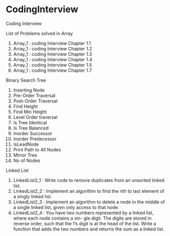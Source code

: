 CodingInterview
===============

Coding Interview


List of Problems solved in Array 

1) Array_1 : coding Interview Chapter 1.1
2) Array_1 : coding Interview Chapter 1.2
3) Array_1 : coding Interview Chapter 1.3
4) Array_1 : coding Interview Chapter 1.4
5) Array_1 : coding Interview Chapter 1.5
6) Array_1 : coding Interview Chapter 1.7

Binary Search Tree

1) Inserting Node
2) Pre-Order Traversal
3) Post-Order Traversal
4) Find Height 
5) Find Min Height
6) Level Order traversal
7) Is Tree Identical
8) Is Tree Balanced
9) Inorder Successor
10) Inorder Predecessor
11) IsLeadNode 
12) Print Path to All Nodes
13) Mirror Tree
14) No of Nodes 


Linked List

1) LinkedList2_1 : Write code to remove duplicates from an unsorted linked list.
2) LinkedList2_2 : Implement an algorithm to find the nth to last element of a singly linked list.
3) LinkedList2_3 : Implement an algorithm to delete a node in the middle of a single linked list, given only access to that node.
4) LinkedList2_4 : You have two numbers represented by a linked list, where each node contains a sin- gle digit. The digits are stored in reverse order, such that the 1’s digit is at the head of the list. Write a function that adds the two numbers and returns the sum as a linked list.
